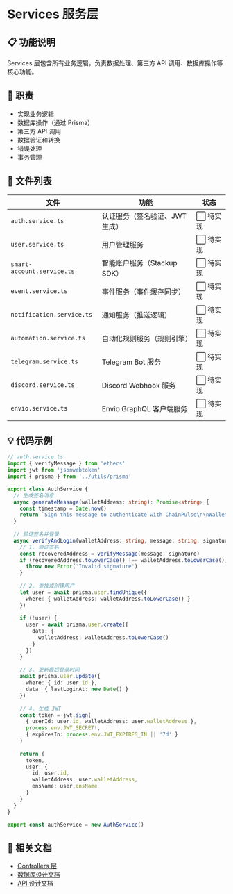 # Services 服务层

## 📋 功能说明

Services 层包含所有业务逻辑，负责数据处理、第三方 API 调用、数据库操作等核心功能。

## 🎯 职责

- 实现业务逻辑
- 数据库操作（通过 Prisma）
- 第三方 API 调用
- 数据验证和转换
- 错误处理
- 事务管理

## 📁 文件列表

| 文件 | 功能 | 状态 |
|------|------|------|
| `auth.service.ts` | 认证服务（签名验证、JWT 生成） | ⬜ 待实现 |
| `user.service.ts` | 用户管理服务 | ⬜ 待实现 |
| `smart-account.service.ts` | 智能账户服务（Stackup SDK） | ⬜ 待实现 |
| `event.service.ts` | 事件服务（事件缓存同步） | ⬜ 待实现 |
| `notification.service.ts` | 通知服务（推送逻辑） | ⬜ 待实现 |
| `automation.service.ts` | 自动化规则服务（规则引擎） | ⬜ 待实现 |
| `telegram.service.ts` | Telegram Bot 服务 | ⬜ 待实现 |
| `discord.service.ts` | Discord Webhook 服务 | ⬜ 待实现 |
| `envio.service.ts` | Envio GraphQL 客户端服务 | ⬜ 待实现 |

## 💡 代码示例

```typescript
// auth.service.ts
import { verifyMessage } from 'ethers'
import jwt from 'jsonwebtoken'
import { prisma } from '../utils/prisma'

export class AuthService {
  // 生成签名消息
  async generateMessage(walletAddress: string): Promise<string> {
    const timestamp = Date.now()
    return `Sign this message to authenticate with ChainPulse\n\nWallet: ${walletAddress}\nTimestamp: ${timestamp}`
  }
  
  // 验证签名并登录
  async verifyAndLogin(walletAddress: string, message: string, signature: string) {
    // 1. 验证签名
    const recoveredAddress = verifyMessage(message, signature)
    if (recoveredAddress.toLowerCase() !== walletAddress.toLowerCase()) {
      throw new Error('Invalid signature')
    }
    
    // 2. 查找或创建用户
    let user = await prisma.user.findUnique({
      where: { walletAddress: walletAddress.toLowerCase() }
    })
    
    if (!user) {
      user = await prisma.user.create({
        data: {
          walletAddress: walletAddress.toLowerCase()
        }
      })
    }
    
    // 3. 更新最后登录时间
    await prisma.user.update({
      where: { id: user.id },
      data: { lastLoginAt: new Date() }
    })
    
    // 4. 生成 JWT
    const token = jwt.sign(
      { userId: user.id, walletAddress: user.walletAddress },
      process.env.JWT_SECRET!,
      { expiresIn: process.env.JWT_EXPIRES_IN || '7d' }
    )
    
    return {
      token,
      user: {
        id: user.id,
        walletAddress: user.walletAddress,
        ensName: user.ensName
      }
    }
  }
}

export const authService = new AuthService()
```

## 🔗 相关文档

- [Controllers 层](../controllers/README.md)
- [数据库设计文档](../../../docs/数据库设计.md)
- [API 设计文档](../../../docs/API设计.md)

